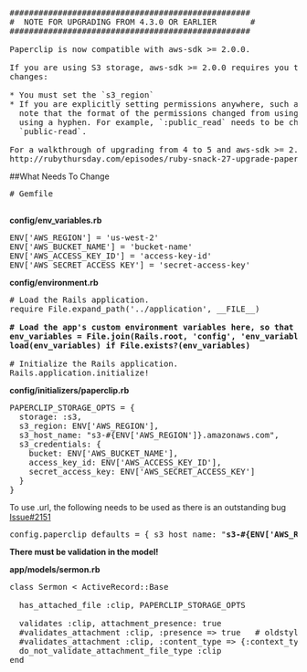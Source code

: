 <pre>
##################################################
#  NOTE FOR UPGRADING FROM 4.3.0 OR EARLIER       #
##################################################

Paperclip is now compatible with aws-sdk >= 2.0.0.

If you are using S3 storage, aws-sdk >= 2.0.0 requires you to make a few small
changes:

* You must set the `s3_region`
* If you are explicitly setting permissions anywhere, such as in an initializer,
  note that the format of the permissions changed from using an underscore to
  using a hyphen. For example, `:public_read` needs to be changed to
  `public-read`.

For a walkthrough of upgrading from 4 to 5 and aws-sdk >= 2.0 you can watch
http://rubythursday.com/episodes/ruby-snack-27-upgrade-paperclip-and-aws-sdk-in-prep-for-rails-5
</pre>

##What Needs To Change
<pre>
# Gemfile

</pre>

<b>config/env_variables.rb</b>
<pre>
ENV['AWS_REGION'] = 'us-west-2'
ENV['AWS_BUCKET_NAME'] = 'bucket-name'
ENV['AWS_ACCESS_KEY_ID'] = 'access-key-id'
ENV['AWS_SECRET_ACCESS_KEY'] = 'secret-access-key'
</pre>

<b>config/environment.rb</b>
<pre>
# Load the Rails application.
require File.expand_path('../application', __FILE__)

<b># Load the app's custom environment variables here, so that they are loaded before environments/*.rb
env_variables = File.join(Rails.root, 'config', 'env_variables.rb')
load(env_variables) if File.exists?(env_variables)
</b>
# Initialize the Rails application.
Rails.application.initialize!
</pre>

<b>config/initializers/paperclip.rb</b>
<pre>
PAPERCLIP_STORAGE_OPTS = {
  storage: :s3,
  s3_region: ENV['AWS_REGION'],
  s3_host_name: "s3-#{ENV['AWS_REGION']}.amazonaws.com",
  s3_credentials: {
    bucket: ENV['AWS_BUCKET_NAME'],
    access_key_id: ENV['AWS_ACCESS_KEY_ID'],
    secret_access_key: ENV['AWS_SECRET_ACCESS_KEY']
  }
}
</pre>

To use .url, the following needs to be used as there is an outstanding bug [Issue#2151](https://github.com/thoughtbot/paperclip/issues/2151)
<pre>
config.paperclip_defaults = { s3_host_name: "<b>s3-#{ENV['AWS_REGION']}.amazonaws.com</b>", }
</pre>

<b>There must be validation in the model!</b>

<b>app/models/sermon.rb</b>
<pre>
class Sermon < ActiveRecord::Base

  has_attached_file :clip, PAPERCLIP_STORAGE_OPTS 

  validates :clip, attachment_presence: true
  #validates_attachment :clip, :presence =&gt; true   # oldstyle
  #validates_attachment :clip, :content_type =&gt; {:context_type =&gt; 'image&#47;jpg'}
  do_not_validate_attachment_file_type :clip
end
</pre>
